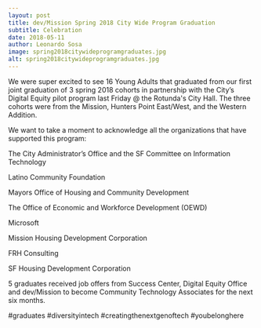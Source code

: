 ```yaml
---
layout: post
title: dev/Mission Spring 2018 City Wide Program Graduation
subtitle: Celebration
date: 2018-05-11
author: Leonardo Sosa
image: spring2018citywideprogramgraduates.jpg
alt: spring2018citywideprogramgraduates.jpg
---
```


We were super excited to see 16 Young Adults that graduated from our first joint graduation of 3 spring 2018 cohorts in partnership with the City’s Digital Equity pilot program last Friday @ the Rotunda's City Hall. The three cohorts were from the Mission, Hunters Point East/West, and the Western Addition.

We want to take a moment to acknowledge all the organizations that have supported this program:

The City Administrator’s Office and the SF Committee on Information Technology

Latino Community Foundation

Mayors Office of Housing and Community Development 

The Office of Economic and Workforce Development (OEWD)

Microsoft

Mission Housing Development Corporation

FRH Consulting

SF Housing Development Corporation

5 graduates received job offers from Success Center, Digital Equity Office and dev/Mission to become Community Technology Associates for the next six months.

#graduates #diversityintech #creatingthenextgenoftech #youbelonghere
